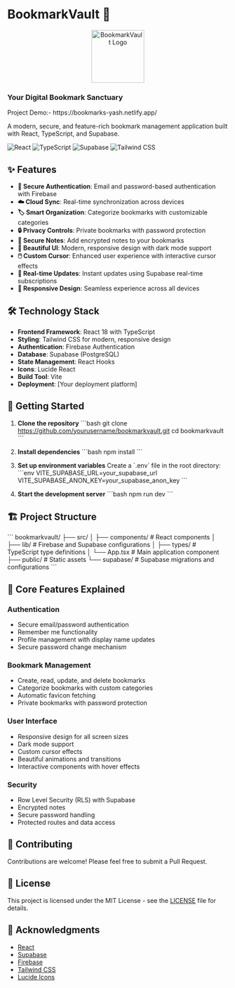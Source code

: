 # BookmarkVault 🔖

<div align="center">
  <img src="https://static-00.iconduck.com/assets.00/bookmark-icon-1836x2048-cbmkgd40.png" alt="BookmarkVault Logo" width="120" />
</div>
  <h3>Your Digital Bookmark Sanctuary</h3> 
  Project Demo:- https://bookmarks-yash.netlify.app/
  
  <p>A modern, secure, and feature-rich bookmark management application built with React, TypeScript, and Supabase.</p>
    
  <div>
    <img src="https://img.shields.io/badge/React-18.3.1-61DAFB?logo=react" alt="React" />
    <img src="https://img.shields.io/badge/TypeScript-5.5.3-3178C6?logo=typescript" alt="TypeScript" />
    <img src="https://img.shields.io/badge/Supabase-2.39.7-3ECF8E?logo=supabase" alt="Supabase" />
    <img src="https://img.shields.io/badge/Tailwind_CSS-3.4.1-38B2AC?logo=tailwind-css" alt="Tailwind CSS" /> 
  </div>
</div>

## ✨ Features

- **🔐 Secure Authentication**: Email and password-based authentication with Firebase
- **☁️ Cloud Sync**: Real-time synchronization across devices
- **🏷️ Smart Organization**: Categorize bookmarks with customizable categories
- **🔒 Privacy Controls**: Private bookmarks with password protection
- **📝 Secure Notes**: Add encrypted notes to your bookmarks
- **🎨 Beautiful UI**: Modern, responsive design with dark mode support
- **🖱️ Custom Cursor**: Enhanced user experience with interactive cursor effects
- **🔄 Real-time Updates**: Instant updates using Supabase real-time subscriptions
- **📱 Responsive Design**: Seamless experience across all devices

## 🛠️ Technology Stack

- **Frontend Framework**: React 18 with TypeScript
- **Styling**: Tailwind CSS for modern, responsive design
- **Authentication**: Firebase Authentication
- **Database**: Supabase (PostgreSQL)
- **State Management**: React Hooks
- **Icons**: Lucide React
- **Build Tool**: Vite
- **Deployment**: [Your deployment platform]

## 🚀 Getting Started

1. **Clone the repository**
   \`\`\`bash
   git clone https://github.com/yourusername/bookmarkvault.git
   cd bookmarkvault
   \`\`\`

2. **Install dependencies**
   \`\`\`bash
   npm install
   \`\`\`

3. **Set up environment variables**
   Create a \`.env\` file in the root directory:
   \`\`\`env
   VITE_SUPABASE_URL=your_supabase_url
   VITE_SUPABASE_ANON_KEY=your_supabase_anon_key
   \`\`\`

4. **Start the development server**
   \`\`\`bash
   npm run dev
   \`\`\`

## 🏗️ Project Structure

\`\`\`
bookmarkvault/
├── src/
│   ├── components/     # React components
│   ├── lib/           # Firebase and Supabase configurations
│   ├── types/         # TypeScript type definitions
│   └── App.tsx        # Main application component
├── public/            # Static assets
└── supabase/         # Supabase migrations and configurations
\`\`\`

## 🎯 Core Features Explained

### Authentication
- Secure email/password authentication
- Remember me functionality
- Profile management with display name updates
- Secure password change mechanism

### Bookmark Management
- Create, read, update, and delete bookmarks
- Categorize bookmarks with custom categories
- Automatic favicon fetching
- Private bookmarks with password protection

### User Interface
- Responsive design for all screen sizes
- Dark mode support
- Custom cursor effects
- Beautiful animations and transitions
- Interactive components with hover effects

### Security
- Row Level Security (RLS) with Supabase
- Encrypted notes
- Secure password handling
- Protected routes and data access

## 🤝 Contributing

Contributions are welcome! Please feel free to submit a Pull Request.

## 📝 License

This project is licensed under the MIT License - see the [LICENSE](LICENSE) file for details.

## 🙏 Acknowledgments

- [React](https://reactjs.org/)
- [Supabase](https://supabase.io/)
- [Firebase](https://firebase.google.com/)
- [Tailwind CSS](https://tailwindcss.com/)
- [Lucide Icons](https://lucide.dev/)
